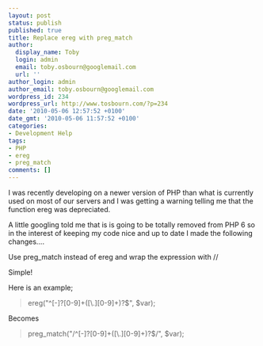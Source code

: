 ```yaml
---
layout: post
status: publish
published: true
title: Replace ereg with preg_match
author:
  display_name: Toby
  login: admin
  email: toby.osbourn@googlemail.com
  url: ''
author_login: admin
author_email: toby.osbourn@googlemail.com
wordpress_id: 234
wordpress_url: http://www.tosbourn.com/?p=234
date: '2010-05-06 12:57:52 +0100'
date_gmt: '2010-05-06 11:57:52 +0100'
categories:
- Development Help
tags:
- PHP
- ereg
- preg_match
comments: []
---
```

<p>I was recently developing on a newer version of PHP than what is currently used on most of our servers and I was getting a warning telling me that the function ereg was depreciated.</p>
<p>A little googling told me that is is going to be totally removed from PHP 6 so in the interest of keeping my code nice and up to date I made the following changes....</p>
<p>Use preg_match instead of ereg and wrap the expression with //</p>
<p>Simple!</p>
<p>Here is an example;</p>
<blockquote><p>ereg("^[-]?[0-9]+([\.][0-9]+)?$", $var);</p></blockquote>
<p>Becomes</p>
<blockquote><p>preg_match("/^[-]?[0-9]+([\.][0-9]+)?$/", $var);</p></blockquote>
